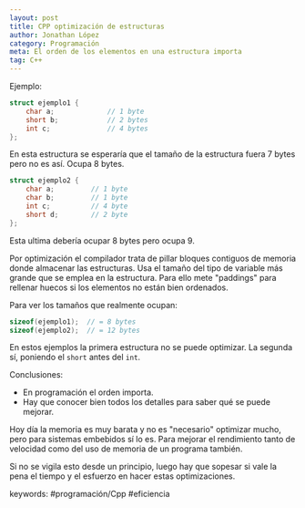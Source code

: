 ```yaml
---
layout: post
title: CPP optimización de estructuras
author: Jonathan López
category: Programación
meta: El orden de los elementos en una estructura importa
tag: C++
---
```


Ejemplo:

```cpp
struct ejemplo1 {
	char a; 			// 1 byte
	short b; 			// 2 bytes
	int c; 				// 4 bytes
};
```

En esta estructura se esperaría que el tamaño de la estructura fuera 7 bytes pero no es así. Ocupa 8 bytes.

```cpp
struct ejemplo2 {
	char a; 		// 1 byte
	char b; 		// 1 byte
	int c; 			// 4 byte
	short d; 		// 2 byte
};
```

Esta ultima debería ocupar 8 bytes pero ocupa 9.

Por optimización el compilador trata de pillar bloques contiguos de memoria donde almacenar las estructuras. Usa el tamaño del tipo de variable más grande que se emplea en la estructura. Para ello mete "paddings" para rellenar huecos si los elementos no están bien ordenados.

Para ver los tamaños que realmente ocupan:

```cpp
sizeof(ejemplo1);  // = 8 bytes
sizeof(ejemplo2);  // = 12 bytes
```

En estos ejemplos la primera estructura no se puede optimizar. La segunda sí, poniendo el `short` antes del `int`.


Conclusiones:

- En programación el orden importa.
- Hay que conocer bien todos los detalles para saber qué se puede mejorar.


Hoy día la memoria es muy barata y no es "necesario" optimizar mucho, pero para sistemas embebidos sí lo es. Para mejorar el rendimiento tanto de velocidad como del uso de memoria de un programa también.

Si no se vigila esto desde un principio, luego hay que sopesar si vale la pena el tiempo y el esfuerzo en hacer estas optimizaciones.




keywords: #programación/Cpp #eficiencia
